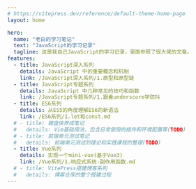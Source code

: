 ```yaml
---
# https://vitepress.dev/reference/default-theme-home-page
layout: home

hero:
  name: "老白的学习笔记"
  text: "JavaScript的学习记录"
  tagline: 这是我自己JavaScript的学习记录，里面参照了很大佬的文章。
features:
  - title: JavaScript深入系列
    details: JavaScript 中的重要概念和机制
    link: /JavaScript深入系列/1.原型和原型链
  - title: JavaScript专题系列
    details: JavaScript 中几种常见的技巧和函数
    link: /JavaScript专题系列/1.跟着underscore学防抖
  - title: ES6系列
    details: 从ES5的角度理解ES6的新语法
    link: /ES6系列/1.let和const.md
  # - title: 键盘侠养成笔记
  #   details: Vim基础用法，包含日常使用的插件和环境配置等(TODO)
  # - title: 前端单元测试笔记
  #   details: 前端单元测试的理论和实践课程的整理(TODO)
  - title: Vue系列
    details: 实现一个mini-vue(基于Vue3)
    link: /Vue系列/1.响应式系统-副作用函数.md
  # - title: VitePress搭建博客系列
  #   details: 博客仓库的整个搭建过程
---
```

